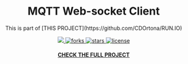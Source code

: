 <div align="center">
  <h1>MQTT Web-socket Client</h1>
  
  <p>
    This is part of [THIS PROJECT](https://github.com/CDOrtona/RUN.IO)
  </p>

  
<!-- Badges -->
<p>
  <a href="https://github.com/CDOrtona/MQTT_WebSocket_Javascript_Client/graphs/contributors">
    <img src="https://img.shields.io/github/contributors/Louis3797/awesome-readme-template" />
  </a>
  <a href="https://github.com/CDOrtona/MQTT_WebSocket_Javascript_Client/network/members">
    <img src="https://img.shields.io/github/forks/CDOrtona/MQTT_WebSocket_Javascript_Client" alt="forks" />
  </a>
  <a href="https://github.com/CDOrtona/MQTT_WebSocket_Javascript_Client/stargazers">
    <img src="https://img.shields.io/github/stars/CDOrtona/MQTT_WebSocket_Javascript_Client" alt="stars" />
  </a>
  <a href="https://github.com/CDOrtona/MQTT_WebSocket_Javascript_Client/blob/master/LICENSE">
    <img src="https://img.shields.io/github/license/CDOrtona/MQTT_WebSocket_Javascript_Client" alt="license" />
  </a>
</p>
   
<h4>
    <a href="https://github.com/CDOrtona/RUN.IO">CHECK THE FULL PROJECT</a>
</div>

<br />